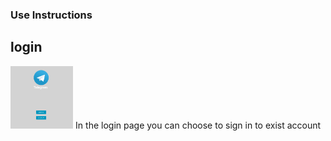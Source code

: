 ### Use Instructions

## login
<img src="./instruction-img/login.png"  height="100px" alt="login">
<!-- ![login](instruction-img/login.png) -->
In the login page you can choose to sign in to exist account